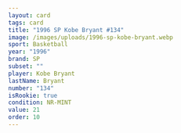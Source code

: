 ```yaml
---
layout: card
tags: card
title: "1996 SP Kobe Bryant #134"
image: /images/uploads/1996-sp-kobe-bryant.webp
sport: Basketball
year: "1996"
brand: SP
subset: ""
player: Kobe Bryant
lastName: Bryant
number: "134"
isRookie: true
condition: NR-MINT
value: 21
order: 10
---
```

